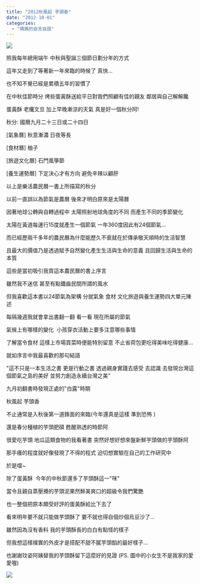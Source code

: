 ```yaml
---
title: "2012秋風起 芋頭香"
date: "2012-10-01"
categories: 
  - "媽媽的自言自語"
---
```


![](images/380061_527636037252095_1219118925_n.jpg)

照我每年總用端午 中秋與聖誕三個節日劃分年的方式

這年又走到了等著新一年來臨的時候了 真快...

也不知不覺已經是累積五年的習慣了

在中秋佳節時分 烤些蛋黃酥送給平日對我們照顧有佳的親友 鄰居與自己解解饞

蛋黃酥 老欉文旦 加上早晚漸涼的天氣 真是好一個秋分阿!  

秋分: 國曆九月二十三日或二十四日

\[氣象曆\] 秋意漸濃 日夜等長

\[食材曆\] 柚子

\[旅遊文化曆\] 石門風箏節

\[養生運勢曆\] 下定決心才有方向 避免辛辣以顧肝

以上是樂活農民曆一書上所描寫的秋分

以前一直誤以為節氣是農曆 後來才明白原來是太陽曆

因著地球公轉與自轉過程中 太陽照射地球角度的不同 而產生不同的季節變化

太陽在黃道每運行15度就產生一個節氣 一年360度因此有24個節氣...

而已經歷兩千多年的農民曆為什麼能歷久不衰就在於傳承敬天順時的生活智慧

且最大的價值乃是透過賦予自然變化產生生活與生命的意義 且回歸生活與生命的本質

這些是當初吸引我買這本農民曆的書上序言

雖然我不迷信 甚至有點鐵齒民間所謂的風水

但我喜歡這本書以24節氣為架構 分就氣象 食材 文化旅遊與養生運勢四大單元陳述

每隔幾週我就會拿出書翻一翻 看一看 現在所屬的節氣

氣候上有哪樣的變化  小孩穿衣活動上要多注意哪些事情

了解當令食材 這樣上市場買菜時便能特別留意 不止省荷包更吃得美味吃得健康...

就如序言中我最喜歡的那句結語

"這不只是一本生活之書 更是行動之書 透過親身實踐去感受 去認識 去發現台灣這個節氣之島的美好 並努力創造永續台灣之美"

九月初翻書時發現正處的"白露"時期

秋風起 芋頭香

不止通常是入秋後第一道鋒面的來臨(今年還真是這樣 準到恐怖 )

還是春分種植的芋頭肥碩 甦醒熟透的時節阿

很愛吃芋頭 地瓜這類食物的我看著書 突然好想好想來盤新鮮芋頭做的芋頭酥阿

那手癢的程度就好像發現了不得的程式 迫切想實驗在自己的工作研究中

於是噹~

除了蛋黃酥  今年的中秋節還多了芋頭酥這一"咪"

當令且親自蒸壓攪的芋頭泥果然鮮美爽口的超級令我們驚艷

也一整個把原本頗受好評的蛋黃酥給比下去了

看來明年要不就只能做芋頭酥了 要不就也得自個炒個烏豆沙了...

雖然因為沒有香料 我的芋頭酥長的白白有點怪的樣子

但我想這樣樸實的外皮才是搭配不甜不膩芋頭餡的最好樣子...

也謝謝玟姿阿姨替我的芋頭酥留下這麼好的見證 (PS. 圖中的小女生不是我家的愛愛喔)

![](images/380061_527636037252095_1219118925_n.jpg)
